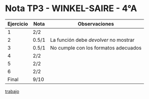 # Nota TP3 - WINKEL-SAIRE - 4°A

| Ejercicio | Nota  | Observaciones                         |
| --------- | ----- | ------------------------------------- |
| 1         | 2/2   |                                       |
| 2         | 0.5/1 | La función debe _devolver_ no mostrar |
| 3         | 0.5/1 | No cumple con los formatos adecuados  |
| 4         | 2/2   |                                       |
| 5         | 2/2   |                                       |
| 6         | 2/2   |                                       |
| Final     | 9/10  |                                       |

[trabajo](https://drive.google.com/file/d/1r4Xu4fQz8ml9QUS28_8rI9Rs1zV8qYme/view)
